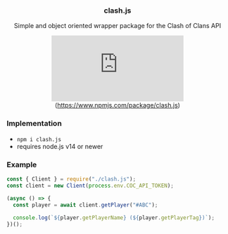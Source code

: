 <div align="center">
  
  ### clash.js
  
  Simple and object oriented wrapper package for the Clash of Clans API
  
  ![npm](https://img.shields.io/npm/v/clash.js)(https://www.npmjs.com/package/clash.js)

</div>

### Implementation
  
- ```npm i clash.js```
- requires node.js v14 or newer
  
### Example
  
```js
const { Client } = require("./clash.js");
const client = new Client(process.env.COC_API_TOKEN);

(async () => {
  const player = await client.getPlayer("#ABC");
  
  console.log(`${player.getPlayerName} (${player.getPlayerTag})`);
})();
```
